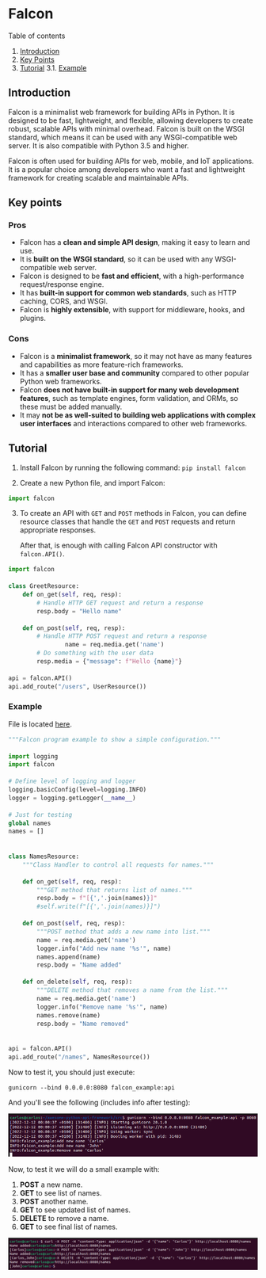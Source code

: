 
# Falcon

Table of contents

1. [Introduction](#introduction)
2. [Key Points](#key-points)
3. [Tutorial](#tutorial)
3.1. [Example](#example)

## Introduction


Falcon is a minimalist web framework for building APIs in Python. It is designed to be fast, lightweight, and flexible, allowing developers to create robust, scalable APIs with minimal overhead. Falcon is built on the WSGI standard, which means it can be used with any WSGI-compatible web server. It is also compatible with Python 3.5 and higher.

Falcon is often used for building APIs for web, mobile, and IoT applications. It is a popular choice among developers who want a fast and lightweight framework for creating scalable and maintainable APIs.

## Key points

### Pros

* Falcon has a **clean and simple API design**, making it easy to learn and use.
* It is **built on the WSGI standard**, so it can be used with any WSGI-compatible web server.
* Falcon is designed to be **fast and efficient**, with a high-performance request/response engine.
* It has **built-in support for common web standards**, such as HTTP caching, CORS, and WSGI.
* Falcon is **highly extensible**, with support for middleware, hooks, and plugins.

### Cons

* Falcon is a **minimalist framework**, so it may not have as many features and capabilities as more feature-rich frameworks.
* It has a **smaller user base and community** compared to other popular Python web frameworks.
* Falcon **does not have built-in support for many web development features**, such as template engines, form validation, and ORMs, so these must be added manually.
* It may **not be as well-suited to building web applications with complex user interfaces** and interactions compared to other web frameworks.


## Tutorial

1. Install Falcon by running the following command: `pip install falcon`

2. Create a new Python file, and import Falcon:

```python
import falcon
```

3. To create an API with `GET` and `POST` methods in Falcon, you can define resource classes that handle the `GET` and `POST` requests and return appropriate responses.

	After that, is enough with calling Falcon API constructor with `falcon.API()`.

```python
import falcon

class GreetResource:
    def on_get(self, req, resp):
        # Handle HTTP GET request and return a response
        resp.body = "Hello name"

    def on_post(self, req, resp):
        # Handle HTTP POST request and return a response
				name = req.media.get('name')
        # Do something with the user data
        resp.media = {"message": f"Hello {name}"}

api = falcon.API()
api.add_route("/users", UserResource())

```

### Example

File is located [here](https://github.com/Carlosma7/awesome-python-api-framework/blob/main/src/falcon_example.py).

```python
"""Falcon program example to show a simple configuration."""

import logging
import falcon

# Define level of logging and logger
logging.basicConfig(level=logging.INFO)
logger = logging.getLogger(__name__)

# Just for testing
global names
names = []


class NamesResource:
    """Class Handler to control all requests for names."""

    def on_get(self, req, resp):
        """GET method that returns list of names."""
        resp.body = f"[{','.join(names)}]"
        #self.write(f"[{','.join(names)}]")

    def on_post(self, req, resp):
        """POST method that adds a new name into list."""
        name = req.media.get('name')
        logger.info("Add new name '%s'", name)
        names.append(name)
        resp.body = "Name added"

    def on_delete(self, req, resp):
        """DELETE method that removes a name from the list."""
        name = req.media.get('name')
        logger.info("Remove name '%s'", name)
        names.remove(name)
        resp.body = "Name removed"


api = falcon.API()
api.add_route("/names", NamesResource())
```

Now to test it, you should just execute:

```shell
gunicorn --bind 0.0.0.0:8080 falcon_example:api
```

And you'll see the following (includes info after testing):

![Falcon execution](../img/falcon_execution.png)

Now, to test it we will do a small example with:
1. **POST** a new name.
2. **GET** to see list of names.
3. **POST** another name.
4. **GET** to see updated list of names.
5. **DELETE** to remove a name.
6. **GET** to see final list of names.

![Curl requests](../img/falcon_curl.png)
